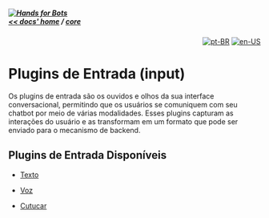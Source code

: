 ##### [![Hands for Bots](https://img.shields.io/badge/[•__•]-Hands_for_Bots-purple?style=social) <br>&lt;&lt; docs' home](../README.md) / [core](../core.md)

<div align="right">

[![pt-BR](https://img.shields.io/badge/pt-BR-white)](./input.md)
[![en-US](https://img.shields.io/badge/en-US-white)](../../en-us/core/input.md)

</div>


# Plugins de Entrada (input)


Os plugins de entrada são os ouvidos e olhos da sua interface conversacional, permitindo que os usuários se comuniquem com seu chatbot por meio de várias modalidades. Esses plugins capturam as interações do usuário e as transformam em um formato que pode ser enviado para o mecanismo de backend.


## Plugins de Entrada Disponíveis


- [Texto](./input/text.md)


- [Voz](./input/voice.md)


- [Cutucar](./input/poke.md)

